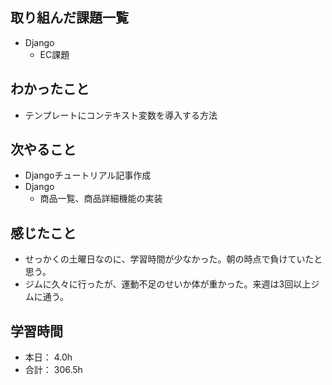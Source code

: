 ## 取り組んだ課題一覧

- Django
  - EC課題

## わかったこと
- テンプレートにコンテキスト変数を導入する方法

## 次やること
- Djangoチュートリアル記事作成
- Django
  - 商品一覧、商品詳細機能の実装

## 感じたこと
- せっかくの土曜日なのに、学習時間が少なかった。朝の時点で負けていたと思う。
- ジムに久々に行ったが、運動不足のせいか体が重かった。来週は3回以上ジムに通う。


## 学習時間

- 本日： 4.0h
- 合計： 306.5h
